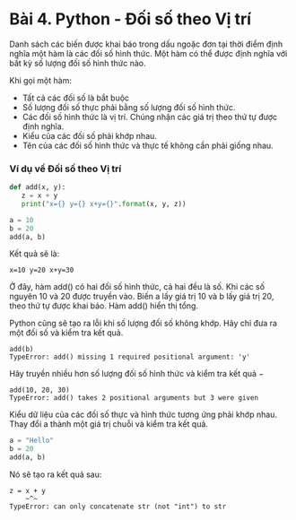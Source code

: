 # Bài 4. Python - Đối số theo Vị trí

Danh sách các biến được khai báo trong dấu ngoặc đơn tại thời điểm định nghĩa một hàm là các đối số hình thức. Một hàm có thể được định nghĩa với bất kỳ số lượng đối số hình thức nào.

Khi gọi một hàm:

- Tất cả các đối số là bắt buộc
- Số lượng đối số thực phải bằng số lượng đối số hình thức.
- Các đối số hình thức là vị trí. Chúng nhận các giá trị theo thứ tự được định nghĩa.
- Kiểu của các đối số phải khớp nhau.
- Tên của các đối số hình thức và thực tế không cần phải giống nhau.

### Ví dụ về Đối số theo Vị trí

```python
def add(x, y):
   z = x + y
   print("x={} y={} x+y={}".format(x, y, z))

a = 10
b = 20
add(a, b)
```

Kết quả sẽ là:

```
x=10 y=20 x+y=30
```

Ở đây, hàm add() có hai đối số hình thức, cả hai đều là số. Khi các số nguyên 10 và 20 được truyền vào. Biến a lấy giá trị 10 và b lấy giá trị 20, theo thứ tự được khai báo. Hàm add() hiển thị tổng.

Python cũng sẽ tạo ra lỗi khi số lượng đối số không khớp. Hãy chỉ đưa ra một đối số và kiểm tra kết quả.

```
add(b)
TypeError: add() missing 1 required positional argument: 'y'
```

Hãy truyền nhiều hơn số lượng đối số hình thức và kiểm tra kết quả −

```
add(10, 20, 30)
TypeError: add() takes 2 positional arguments but 3 were given
```

Kiểu dữ liệu của các đối số thực và hình thức tương ứng phải khớp nhau. Thay đổi a thành một giá trị chuỗi và kiểm tra kết quả.

```python
a = "Hello"
b = 20
add(a, b)
```

Nó sẽ tạo ra kết quả sau:

```
z = x + y
    ~^~
TypeError: can only concatenate str (not "int") to str
```
